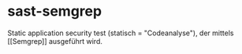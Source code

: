 # sast-semgrep

Static application security test (statisch = "Codeanalyse"), der mittels [[Semgrep]] ausgeführt wird.
